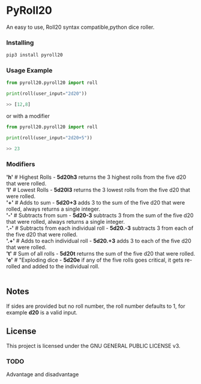 # PyRoll20
<p align="center">

An easy to use, Roll20 syntax compatible,python dice roller. 
</p>

### Installing
```bash
pip3 install pyroll20
```

### Usage Example

```python
from pyroll20.pyroll20 import roll

print(roll(user_input="2d20"))

>> [12,8]
```
or with a modifier
```python
from pyroll20.pyroll20 import roll

print(roll(user_input="2d20+5"))

>> 23 
```

### Modifiers
   **'h'** # Highest Rolls - **5d20h3** returns the 3 highest rolls from the five d20 that were rolled.<br/>
   **'l'** # Lowest Rolls - **5d20l3** returns the 3 lowest rolls from the five d20 that were rolled.<br/>
   **'+'**  # Adds to sum - **5d20+3** adds 3 to the sum of the five d20 that were rolled, always returns a single integer.<br/>**'-'**  # Subtracts from sum - **5d20-3** subtracts 3 from the sum of the five d20 that were rolled, always returns a single integer.<br/>
   **'.-'**  # Subtracts from each individual roll - **5d20.-3** subtracts 3 from each of the five d20 that were rolled.<br/>
   **'.+'**  # Adds to each individual roll - **5d20.+3** adds 3 to each of the five d20 that were rolled.<br/>
   **'t'**  # Sum of all rolls - **5d20t** returns the sum of the five d20 that were rolled.<br/>
   **'e'**  # "Exploding dice - **5d20e** if any of the five rolls goes critical, it gets re-rolled and added to the individual roll. <br/>
<br/>


## Notes
If sides are provided but no roll number, the roll number defaults to 1, for example **d20** is a valid input.<br/>



## License
This project is licensed under the GNU GENERAL PUBLIC LICENSE v3.<br/>

### TODO
Advantage and disadvantage


